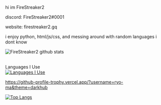 hi im FireStreaker2

discord: FireStreaker2#0001

website: firestreaker2.gq


i enjoy python, html/js/css, and messing around with random languages i dont know


![FireStreaker2 github stats](https://github-readme-stats.vercel.app/api?username=FireStreaker2&show_icons=true&hide_border=true)    
</br>

Languages I Use
</br>
[![Languages I Use](https://skillicons.dev/icons?i=js,html,css,py)](https://skillicons.dev)
</br>

https://github-profile-trophy.vercel.app/?username=ryo-ma&theme=darkhub
</br>

[![Top Langs](https://github-readme-stats.vercel.app/api/top-langs/?username=FireStreaker2)](https://github.com/anuraghazra/github-readme-stats)

